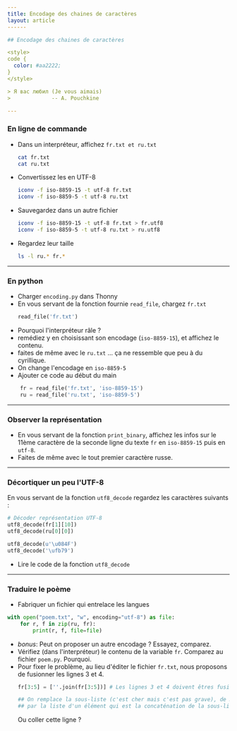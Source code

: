 ```yaml
---
title: Encodage des chaines de caractères
layout: article
------

## Encodage des chaines de caractères

<style>
code {
  color: #aa2222;
}
</style>

> Я вас любил (Je vous aimais)
>             -- A. Pouchkine

---
```


### En ligne de commande

- Dans un interpréteur, affichez `fr.txt et ru.txt`
  ```bash
  cat fr.txt
  cat ru.txt
  ```

- Convertissez les en UTF-8
  ```bash
  iconv -f iso-8859-15 -t utf-8 fr.txt
  iconv -f iso-8859-5 -t utf-8 ru.txt
  ```

- Sauvegardez dans un autre fichier
  ```bash
  iconv -f iso-8859-15 -t utf-8 fr.txt > fr.utf8
  iconv -f iso-8859-5 -t utf-8 ru.txt > ru.utf8
  ```
- Regardez leur taille
  ```bash
  ls -l ru.* fr.*
  ```

---

### En python

- Charger `encoding.py` dans Thonny
- En vous servant de la fonction fournie `read_file`, chargez `fr.txt`
  ```python
  read_file('fr.txt')
  ```
- Pourquoi l'interpréteur râle ?
- remédiez y en choisissant son encodage (`iso-8859-15`), et affichez le
  contenu.
- faites de même avec le `ru.txt` ... ça ne ressemble que peu à du cyrillique.
- On change l'encodage en `iso-8859-5`
- Ajouter ce code au début du main
```python
    fr = read_file('fr.txt', 'iso-8859-15')
    ru = read_file('ru.txt', 'iso-8859-5')
```

---

### Observer la représentation

- En vous servant de la fonction `print_binary`, affichez les infos sur le
  11ème caractère de la seconde ligne du texte `fr` en `iso-8859-15` puis en
  `utf-8`.
- Faites de même avec le tout premier caractère russe.

---

### Décortiquer un peu l'UTF-8

En vous servant de la fonction `utf8_decode` regardez les caractères suivants :

```python
# Décoder représentation UTF-8
utf8_decode(fr[1][10])
utf8_decode(ru[0][0])

utf8_decode(u'\u084F')
utf8_decode('\ufb79')
```

- Lire le code de la fonction `utf8_decode`

---

### Traduire le poème

- Fabriquer un fichier qui entrelace les langues
```python
with open("poem.txt", "w", encoding="utf-8") as file:
    for r, f in zip(ru, fr):
        print(r, f, file=file)
```
- *bonus*: Peut on proposer un autre encodage ? Essayez, comparez.
- Vérifiez (dans l'interpréteur) le contenu de la variable `fr`. Comparez au fichier `poem.py`. Pourquoi.
- Pour fixer le problème, au lieu d'éditer le fichier `fr.txt`, nous proposons de fusionner les lignes 3 et 4.
  ```python
  fr[3:5] = [''.join(fr[3:5])] # Les lignes 3 et 4 doivent êtres fusionnées

  ## On remplace la sous-liste (c'est cher mais c'est pas grave), de 3 à 5 (exclu)
  ## par la liste d'un élément qui est la concaténation de la sous-liste de 3 à 5
  ```
  Ou coller cette ligne ?



